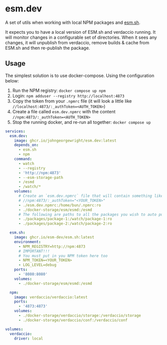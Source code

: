 # esm.dev

A set of utils when working with local NPM packages and [esm.sh](https://esm.sh/).

It expects you to have a local version of ESM.sh and verdaccio running. It will monitor changes in a configurable set of directories. When it sees any changes, it will unpublish from verdaccio, remove builds & cache from ESM.sh and then re-publish the package.

## Usage

The simplest solution is to use docker-compose. Using the configuration below:

1. Run the NPM registry: `docker compose up npm`
1. Login: `npm adduser --registry http://localhost:4873`
1. Copy the token from your `.npmrc` file (it will look a little like `//localhost:4873/:_authToken=<AUTH_TOKEN>`)
1. Create a file called `esm.dev.npmrc` with the content `//npm:4873/:_authToken=<AUTH_TOKEN>`
1. Stop the running docker, and re-run all together: `docker compose up`

```yaml
services:
  esm.dev:
    image: ghcr.io/johngeorgewright/esm.dev:latest
    depends_on:
      - esm.sh
      - npm
    command:
      - watch
      - --registry
      - 'http://npm:4873'
      - --esm-storage-path
      - /esmd
      - /watch/*
    volumes:
      # Create an `esm.dev.npmrc` file that will contain something like:
      # //npm:4873/:_authToken="<YOUR_TOKEN>"
      - ./esm.dev.npmrc:/home/bun/.npmrc:ro
      - ./docker-storage/esm/esmd:/esmd
      # The following are paths to all the packages you wish to auto publish
      - ./packages/package-1:/watch/package-1:ro
      - ./packages/package-2:/watch/package-2:ro

  esm.sh:
    image: ghcr.io/esm-dev/esm.sh:latest
    environment:
      - NPM_REGISTRY=http://npm:4873
      # IMPORTANT!!!
      # You must put in you NPM token here too
      - NPM_TOKEN=<YOUR_TOKEN>
      - LOG_LEVEL=debug
    ports:
      - '8080:8080'
    volumes:
      - ./docker-storage/esm/esmd:/esmd

  npm:
    image: verdaccio/verdaccio:latest
    ports:
      - '4873:4873'
    volumes:
      - ./docker-storage/verdaccio/storage:/verdaccio/storage
      - ./docker-storage/verdaccio/conf:/verdaccio/conf

volumes:
  verdaccio:
    driver: local
```
